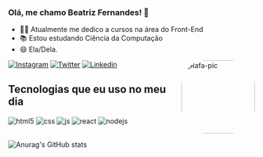 ### Olá, me chamo Beatriz Fernandes! 🦊

- 👩‍💻 Atualmente me dedico a cursos na área do Front-End
- 📚 Estou estudando Ciência da Computação
- 😄 Ela/Dela.

[![Instagram](https://img.shields.io/badge/Instagram-E4405F?style=for-the-badge&logo=instagram&logoColor=white)](https://instagram.com/biatpm)
[![Twitter](https://img.shields.io/badge/Twitter-1DA1F2?style=for-the-badge&logo=twitter&logoColor=white)](https://twitter.com/biatpm)
[![Linkedin](https://img.shields.io/badge/LinkedIn-0077B5?style=for-the-badge&logo=linkedin&logoColor=white)](https://linkedin.com/in/anabfernandes)
<img align="right" alt="Rafa-pic" height="150" style="border-radius:50px;" src="https://i.picasion.com/pic92/90ebd5d978df430fd449fd19763b437d.gif">
</div>

## Tecnologias que eu uso no meu dia

<div style="display: inline_block">
  <img align="center" alt="html5" src="https://img.shields.io/badge/HTML5-E34F26?style=for-the-badge&logo=html5&logoColor=white" />
  <img align="center" alt="css" src="https://img.shields.io/badge/CSS3-1572B6?style=for-the-badge&logo=css3&logoColor=white" />
  <img align="center" alt="js" src="https://img.shields.io/badge/JavaScript-F7DF1E?style=for-the-badge&logo=javascript&logoColor=black" />
  <img align="center" alt="react" src="https://img.shields.io/badge/React-20232A?style=for-the-badge&logo=react&logoColor=61DAFB" />
  <img align="center" alt="nodejs" src="https://img.shields.io/badge/Node.js-43853D?style=for-the-badge&logo=node.js&logoColor=white" />
</div><br/>

![Anurag's GitHub stats](https://github-readme-stats.vercel.app/api?username=anabfernandess&show_icons=true&theme=radical)
